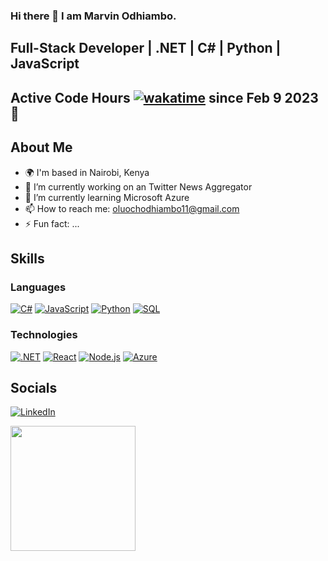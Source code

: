 ### Hi there 👋 I am Marvin Odhiambo.

## Full-Stack Developer | .NET | C# | Python | JavaScript

## Active Code Hours [![wakatime](https://wakatime.com/badge/user/7ccce1c4-517b-4ed8-842a-5c3addc7ee7d.svg)](https://wakatime.com/@7ccce1c4-517b-4ed8-842a-5c3addc7ee7d) since Feb 9 2023 👋

## About Me
- 🌍  I'm based in Nairobi, Kenya
- 🔭 I’m currently working on an Twitter News Aggregator 
- 🌱 I’m currently learning Microsoft Azure
- 📫 How to reach me: oluochodhiambo11@gmail.com
- ⚡ Fun fact: ...

## Skills

### Languages

[![C#](https://img.shields.io/badge/-C%23-239120?logo=c-sharp&logoColor=white&style=plastic)](https://ra1nbow.xyz?ref=github)
[![JavaScript](https://img.shields.io/badge/-JavaScript-F7DF1E?logo=javascript&logoColor=white&style=plastic)](https://ra1nbow.xyz?ref=github)
[![Python](https://img.shields.io/badge/-Python-3776AB?logo=python&logoColor=white&style=plastic)](https://ra1nbow.xyz?ref=github)
[![SQL](https://img.shields.io/badge/-SQL-4479A1?logo=MySQL&logoColor=white&style=plastic)](https://ra1nbow.xyz?ref=github)

### Technologies
[![.NET](https://img.shields.io/badge/-.NET-512BD4?logo=.net&logoColor=white&style=plastic)](https://ra1nbow.xyz?ref=github)
[![React](https://img.shields.io/badge/-ReactJs-61DAFB?logo=react&logoColor=white&style=plastic)](https://ra1nbow.xyz?ref=github)
[![Node.js](https://img.shields.io/badge/-Node.js-339933?logo=node.js&logoColor=white&style=plastic)](https://ra1nbow.xyz?ref=github)
[![Azure](https://img.shields.io/badge/-Azure-0089D6?logo=microsoft-azure&logoColor=white&style=plastic)](https://ra1nbow.xyz?ref=github)

## Socials

[![LinkedIn](https://img.shields.io/badge/LinkedIn-Profile-blue?style=for-the-badge&logo=linkedin)](https://www.linkedin.com/in/marvin-odhiambo/)

<a href="https://ra1nbow.xyz?ref=github">
  <img height="200px" src="https://github-readme-stats.vercel.app/api?username=OluochOdhiambo&show_icons=true&theme=radical&hide_title=false&count_private=true&include_all_commits=true&line_height=28&icon_color=fff&text_color=fff&bg_color=-45deg,ee82ee,9400d3,4b0082,0000ff&hide_border=true" />
</a>
